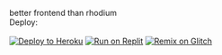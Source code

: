 better frontend than rhodium<br>Deploy:<br><br>
<a target="_blank" href="https://heroku.com/deploy/?template=https://github.com/7abdellah7/Ozone"><img alt="Deploy to Heroku" src="https://raw.githubusercontent.com/BinBashBanana/deploy-buttons/master/buttons/remade/heroku.svg"></a>
<a target="_blank" href="https://replit.com/github/KimtheGuy/Ozone"><img alt="Run on Replit" src="https://raw.githubusercontent.com/BinBashBanana/deploy-buttons/master/buttons/remade/replit.svg"></a>
<a target="_blank" href="https://glitch.com/edit/#!/import/github/KimtheGuy/Ozone"><img alt="Remix on Glitch" src="https://raw.githubusercontent.com/BinBashBanana/deploy-buttons/master/buttons/remade/glitch.svg"></a>
